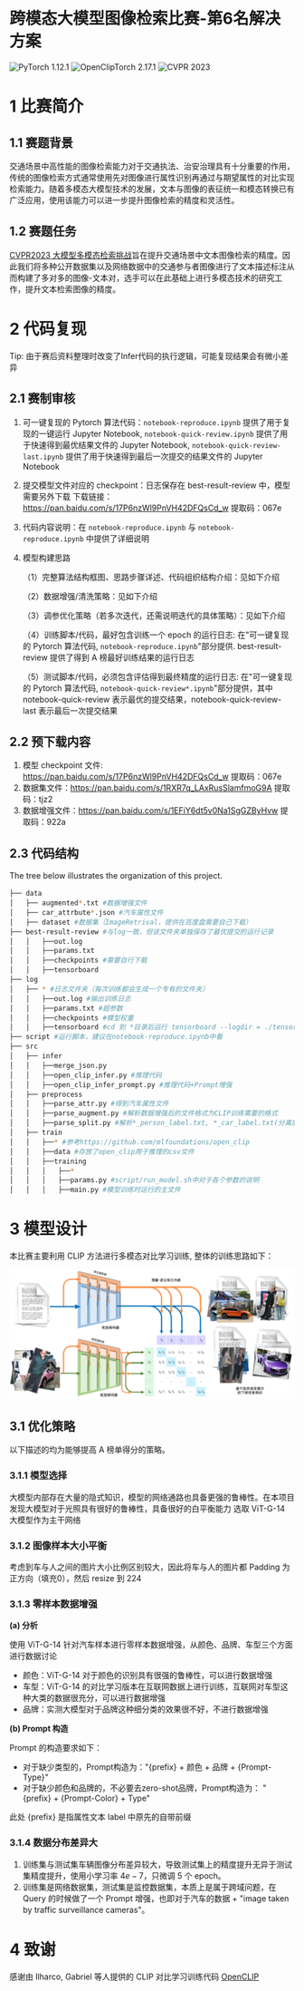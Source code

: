 # 跨模态大模型图像检索比赛-第6名解决方案
![PyTorch 1.12.1](https://img.shields.io/badge/PyTorch-1.12.1-green?style=plastic)
![OpenClipTorch 2.17.1](https://img.shields.io/badge/OpenClipTorch-2.17.1-orange?style=plastic)
![CVPR 2023](https://img.shields.io/badge/CVPR-2023-red?style=plastic)



# 1 比赛简介

## 1.1 赛题背景
交通场景中高性能的图像检索能力对于交通执法、治安治理具有十分重要的作用，传统的图像检索方式通常使用先对图像进行属性识别再通过与期望属性的对比实现检索能力。随着多模态大模型技术的发展，文本与图像的表征统一和模态转换已有广泛应用，使用该能力可以进一步提升图像检索的精度和灵活性。

## 1.2 赛题任务
[CVPR2023 大模型多模态检索挑战](https://foundation-model.com/)旨在提升交通场景中文本图像检索的精度。因此我们将多种公开数据集以及网络数据中的交通参与者图像进行了文本描述标注从而构建了多对多的图像-文本对，选手可以在此基础上进行多模态技术的研究工作，提升文本检索图像的精度。

# 2 代码复现
Tip: 由于赛后资料整理时改变了Infer代码的执行逻辑，可能复现结果会有微小差异

## 2.1 赛制审核
1. 可一键复现的 Pytorch 算法代码：```notebook-reproduce.ipynb``` 提供了用于复现的一键运行 Jupyter Notebook, ```notebook-quick-review.ipynb``` 提供了用于快速得到最优结果文件的 Jupyter Notebook, ```notebook-quick-review-last.ipynb``` 提供了用于快速得到最后一次提交的结果文件的 Jupyter Notebook
2. 提交模型文件对应的 checkpoint：日志保存在 best-result-review 中，模型需要另外下载
   下载链接：https://pan.baidu.com/s/17P6nzWl9PnVH42DFQsCd_w 提取码：067e
3. 代码内容说明：在 ```notebook-reproduce.ipynb``` 与 ```notebook-reproduce.ipynb``` 中提供了详细说明
4. 模型构建思路

   （1）完整算法结构框图、思路步骤详述、代码组织结构介绍：见如下介绍

   （2）数据增强/清洗策略：见如下介绍

   （3）调参优化策略（若多次迭代，还需说明迭代的具体策略）：见如下介绍

   （4）训练脚本/代码，最好包含训练一个 epoch 的运行日志: 在"可一键复现的 Pytorch 算法代码, ```notebook-reproduce.ipynb```"部分提供. best-result-review 提供了得到 A 榜最好训练结果的运行日志

   （5）测试脚本/代码，必须包含评估得到最终精度的运行日志: 在"可一键复现的 Pytorch 算法代码, ```notebook-quick-review*.ipynb```"部分提供，其中 notebook-quick-review 表示最优的提交结果，notebook-quick-review-last 表示最后一次提交结果

## 2.2 预下载内容
1. 模型 checkpoint 文件: https://pan.baidu.com/s/17P6nzWl9PnVH42DFQsCd_w 提取码：067e
2. 数据集文件：https://pan.baidu.com/s/1RXR7q_LAxRusSlamfmoG9A 提取码：tjz2 
3. 数据增强文件：https://pan.baidu.com/s/1EFiY6dt5v0Na1SgGZByHvw 提取码：922a

## 2.3 代码结构
The tree below illustrates the organization of this project.
```bash
├── data
│   ├── augmented*.txt #数据增强文件
│   ├── car_attrbute*.json #汽车属性文件
│   ├── dataset #数据集（ImageRetrival，提供在百度盘需要自己下载）
├── best-result-review #与log一致，但该文件夹单独保存了最优提交的运行记录
│   │   ├──out.log
│   │   ├──params.txt
│   │   ├──checkpoints #需要自行下载
│   │   ├──tensorboard
├── log
│   ├── * #日志文件夹（每次训练都会生成一个专有的文件夹）
│   │   ├──out.log #输出训练日志
│   │   ├──params.txt #超参数
│   │   ├──checkpoints #模型权重
│   │   ├──tensorboard #cd 到 *目录后运行 tensorboard --logdir = ./tensorboard --host localhost --port 20421 会在localhost:20421打开当前训练的tensorboard
├── script #运行脚本，建议在notebook-reproduce.ipynb中看
├── src 
│   ├── infer
│   │   ├──merge_json.py
│   │   ├──open_clip_infer.py #推理代码
│   │   ├──open_clip_infer_prompt.py #推理代码+Prompt增强
│   ├── preprocess
│   │   ├──parse_attr.py #得到汽车属性文件
│   │   ├──parse_augment.py #解析数据增强后的文件格式为CLIP训练需要的格式
│   │   ├──parse_split.py #解析*_person_label.txt, *_car_label.txt(分离后的data/datasets/*_label.txt)的文件格式为CLIP训练需要的格式
│   ├── train
│   │   ├──* #参考https://github.com/mlfoundations/open_clip
│   │   ├──data #存放了open_clip用于推理的csv文件
│   │   ├──training
│   │   │   ├──*
│   │   │   ├──params.py #script/run_model.sh中对于各个参数的说明
│   │   │   ├──main.py #模型训练时运行的主文件 
```

# 3 模型设计
本比赛主要利用 CLIP 方法进行多模态对比学习训练, 整体的训练思路如下：
<!-- <p align="center">
<img src="framework.png" height = "240" alt="" align=center />
<br><br>
<b>图1.整体思路</b>
</p> -->

![图1.整体思路](./framework.png)

## 3.1 优化策略
以下描述的均为能够提高 A 榜单得分的策略。

### 3.1.1 模型选择
大模型内部存在大量的隐式知识，模型的网络通路也具备更强的鲁棒性。在本项目发现大模型对于光照具有很好的鲁棒性，具备很好的白平衡能力
选取 ViT-G-14 大模型作为主干网络

### 3.1.2 图像样本大小平衡
考虑到车与人之间的图片大小比例区别较大，因此将车与人的图片都 Padding 为正方向（填充0），然后 resize 到 224

### 3.1.3 零样本数据增强
**(a) 分析**

使用 ViT-G-14 针对汽车样本进行零样本数据增强，从颜色、品牌、车型三个方面进行数据讨论
- 颜色：ViT-G-14 对于颜色的识别具有很强的鲁棒性，可以进行数据增强
- 车型：ViT-G-14 的对比学习版本在互联网数据上进行训练，互联网对车型这种大类的数据很充分，可以进行数据增强
- 品牌：实测大模型对于品牌这种细分类的效果很不好，不进行数据增强

**(b) Prompt 构造**

Prompt 的构造要求如下：
- 对于缺少类型的，Prompt构造为："{prefix} + 颜色 + 品牌 + {Prompt-Type}"
- 对于缺少颜色和品牌的，不必要去zero-shot品牌，Prompt构造为： "{prefix} + {Prompt-Color} + Type"

此处 {prefix} 是指属性文本 label 中原先的自带前缀

### 3.1.4 数据分布差异大
1. 训练集与测试集车辆图像分布差异较大，导致测试集上的精度提升无异于测试集精度提升，使用小学习率 $4e-7$，只微调 5 个 epoch。
2. 训练集是网络数据集，测试集是监控数据集，本质上是属于跨域问题，在 Query 的时候做了一个 Prompt 增强，也即对于汽车的数据 + "image taken by traffic surveillance cameras"。

# 4 致谢
感谢由 Ilharco, Gabriel 等人提供的 CLIP 对比学习训练代码 [OpenCLIP](https://github.com/mlfoundations/open_clip)
